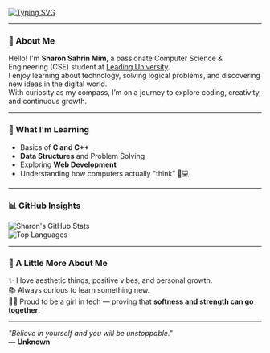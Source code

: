 [![Typing SVG](https://readme-typing-svg.demolab.com?font=Fira+Code&pause=300&color=FF69B4&center=true&vCenter=true&width=600&lines=Hi+there%2C+I'm+Sharon+Sahrin+Mim;CSE+Student+%7C+Future+Engineer;Lover+of+Tech+%26+Creativity)](https://git.io/typing-svg)

---

### 🌸 About Me

Hello! I'm **Sharon Sahrin Mim**, a passionate Computer Science & Engineering (CSE) student at [Leading University](https://www.lus.ac.bd/).  
I enjoy learning about technology, solving logical problems, and discovering new ideas in the digital world.  
With curiosity as my compass, I’m on a journey to explore coding, creativity, and continuous growth.

---

### 💖 What I'm Learning

- Basics of **C and C++**  
- **Data Structures** and Problem Solving  
- Exploring **Web Development**  
- Understanding how computers actually "think" 🧠💻

---

### 📊 GitHub Insights

![Sharon's GitHub Stats](https://github-readme-stats.vercel.app/api?username=sharonsahrinmim&show_icons=true&theme=tokyonight)  
![Top Languages](https://github-readme-stats.vercel.app/api/top-langs/?username=sharonsahrinmim&layout=compact&theme=tokyonight)

---

### 🌷 A Little More About Me

✨ I love aesthetic things, positive vibes, and personal growth.  
📚 Always curious to learn something new.  
👩‍🎓 Proud to be a girl in tech — proving that **softness and strength can go together**.

---

_"Believe in yourself and you will be unstoppable."_  
— **Unknown**

